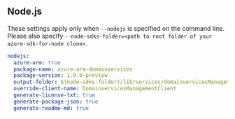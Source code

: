 ## Node.js

These settings apply only when `--nodejs` is specified on the command line.
Please also specify `--node-sdks-folder=<path to root folder of your azure-sdk-for-node clone>`.

``` yaml $(nodejs)
nodejs:
  azure-arm: true
  package-name: azure-arm-domainservices
  package-version: 1.0.0-preview
  output-folder: $(node-sdks-folder)/lib/services/domainservicesManagement
  override-client-name: DomainservicesManagementClient
  generate-license-txt: true
  generate-package-json: true
  generate-readme-md: true
```
